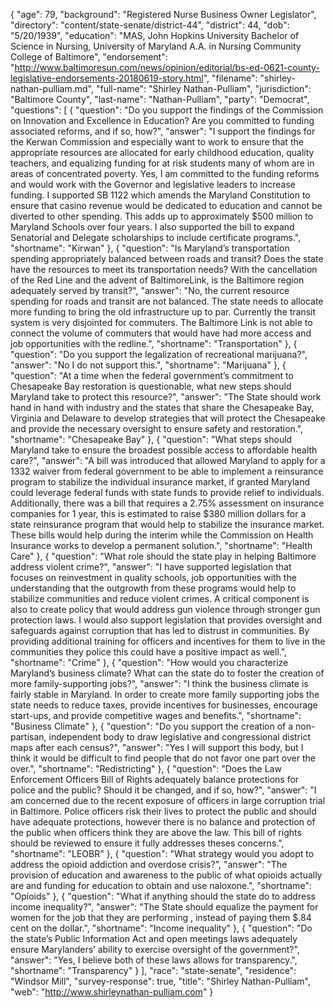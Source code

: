 {
  "age": 79,
  "background": "Registered Nurse Business Owner Legislator",
  "directory": "content/state-senate/district-44",
  "district": 44,
  "dob": "5/20/1939",
  "education": "MAS, John Hopkins University  Bachelor of Science in Nursing, University of Maryland A.A. in Nursing Community College of Baltimore",
  "endorsement": "http://www.baltimoresun.com/news/opinion/editorial/bs-ed-0621-county-legislative-endorsements-20180619-story.html",
  "filename": "shirley-nathan-pulliam.md",
  "full-name": "Shirley Nathan-Pulliam",
  "jurisdiction": "Baltimore County",
  "last-name": "Nathan-Pulliam",
  "party": "Democrat",
  "questions": [
    {
      "question": "Do you support the findings of the Commission on Innovation and Excellence in Education? Are you committed to funding associated reforms, and if so, how?",
      "answer": "I support the findings for the Kerwan Commission and especially want to work to ensure that the appropriate resources are allocated for early childhood education, quality teachers, and equalizing funding for at  risk students many of whom are in areas of concentrated poverty.   Yes, I am committed to the funding reforms and would work with the Governor and legislative leaders to increase funding.  I supported SB 1122 which amends the Maryland Constitution to ensure that casino revenue would be dedicated to education and cannot be diverted to other spending. This adds up to approximately $500 million to Maryland Schools over four years.   I also supported the bill to expand Senatorial and Delegate scholarships to include certificate programs.",
      "shortname": "Kirwan"
    },
    {
      "question": "Is Maryland’s transportation spending appropriately balanced between roads and transit? Does the state have the resources to meet its transportation needs? With the cancellation of the Red Line and the advent of BaltimoreLink, is the Baltimore region adequately served by transit?",
      "answer": "No, the current resource spending for roads and transit are not balanced. The state needs to allocate more funding to bring the old  infrastructure  up to par. Currently the transit system is very disjointed for commuters. The Baltimore Link is not able to connect the volume of commuters that would have had more access  and job opportunities with the redline.",
      "shortname": "Transportation"
    },
    {
      "question": "Do you support the legalization of recreational marijuana?",
      "answer": "No I do not support this.",
      "shortname": "Marijuana"
    },
    {
      "question": "At a time when the federal government’s commitment to Chesapeake Bay restoration is questionable, what new steps should Maryland take to protect this resource?",
      "answer": "The State should work hand in hand with industry and the states that share the Chesapeake Bay,  Virginia and Delaware to develop strategies that will protect the Chesapeake and provide the necessary oversight to ensure safety and restoration.",
      "shortname": "Chesapeake Bay"
    },
    {
      "question": "What steps should Maryland take to ensure the broadest possible access to affordable health care?",
      "answer": "A bill was introduced that allowed Maryland to apply for a 1332 waiver from federal government to be able to implement a reinsurance program to stabilize the individual insurance market, if granted Maryland could leverage federal funds with state funds to provide relief to individuals.   Additionally, there was a bill that requires a 2.75% assessment on insurance companies for 1 year, this is estimated to raise  $380 million dollars for a state reinsurance program that would help to stabilize the insurance market.   These bills would help during the interim while the Commission on Health Insurance works to develop a permanent solution.",
      "shortname": "Health Care"
    },
    {
      "question": "What role should the state play in helping Baltimore address violent crime?",
      "answer": "I have supported legislation that focuses on reinvestment in quality schools, job opportunities with the understanding that the outgrowth from these programs would help to stabilize communities and reduce violent crimes.   A critical component is also to create policy that would address gun violence through stronger gun protection laws.  I would also support legislation that provides oversight and safeguards against corruption that has led to distrust in communities. By providing  additional training for officers and incentives for them to  live in the communities they police this could have a positive impact as well.",
      "shortname": "Crime"
    },
    {
      "question": "How would you characterize Maryland’s business climate? What can the state do to foster the creation of more family-supporting jobs?",
      "answer": "I think the business climate is fairly  stable in Maryland. In order to create more family supporting jobs the state needs to reduce taxes, provide incentives for businesses, encourage start-ups, and provide competitive wages and benefits.",
      "shortname": "Business Climate"
    },
    {
      "question": "Do you support the creation of a non-partisan, independent body to draw legislative and congressional district maps after each census?",
      "answer": "Yes I will support this body, but I think it would be difficult to find people that do not favor one part over the over.",
      "shortname": "Redistricting"
    },
    {
      "question": "Does the Law Enforcement Officers Bill of Rights adequately balance protections for police and the public? Should it be changed, and if so, how?",
      "answer": "I am concerned due to the recent exposure of officers in large corruption trial in Baltimore. Police officers risk their lives to protect the public and should have adequate protections, however there is no balance and protection of the public when officers think they are above the law. This bill of rights should be reviewed to ensure it fully addresses theses concerns.",
      "shortname": "LEOBR"
    },
    {
      "question": "What strategy would you adopt to address the opioid addiction and overdose crisis?",
      "answer": "The provision of education and awareness to the public of what opioids actually are and funding for education to obtain and use naloxone.",
      "shortname": "Opioids"
    },
    {
      "question": "What if anything should the state do to address income inequality?",
      "answer": "The State should equalize the payment for women for the job that they are performing , instead of paying them  $.84 cent on the dollar.",
      "shortname": "Income inequality"
    },
    {
      "question": "Do the state’s Public Information Act and open meetings laws adequately ensure Marylanders’ ability to exercise oversight of the government?",
      "answer": "Yes, I believe both of these laws allows for transparency.",
      "shortname": "Transparency"
    }
  ],
  "race": "state-senate",
  "residence": "Windsor Mill",
  "survey-response": true,
  "title": "Shirley Nathan-Pulliam",
  "web": "http://www.shirleynathan-pulliam.com"
}
